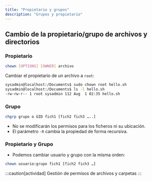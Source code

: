 ```yaml
---
title: "Propietario y grupos"
description: "Grupos y propietario"
---
```

## Cambio de la propietario/grupo de archivos y directorios
### Propietario
```bash frame="none"
chown [OPTIONS] [OWNER] archivo
```
Cambiar el propietario de un archivo a `root`:
```bash frame="none" ins="root"
sysadmin@localhost:/Documents$ sudo chown root hello.sh
sysadmin@localhost:/Documents$ ls -l hello.sh
-rw-rw-r-- 1 root sysadmin 112 Aug  1 02:35 hello.sh
```

### Grupo
  ```bash frame="none"
  chgrp grupo o GID fich1 [fich2 fich3 …..]
  ```
- No se modificarán los permisos para los ficheros ni su ubicación.
- El parámetro `-R` cambia la propiedad de forma recursiva.

### Propietario y Grupo
- Podemos cambiar usuario y grupo con la misma orden:
```bash frame="none"
chown usuario:grupo fich1 [fich2 fich3 …]
```

:::caution[actividad]
Gestión de permisos de archivos y carpetas
:::